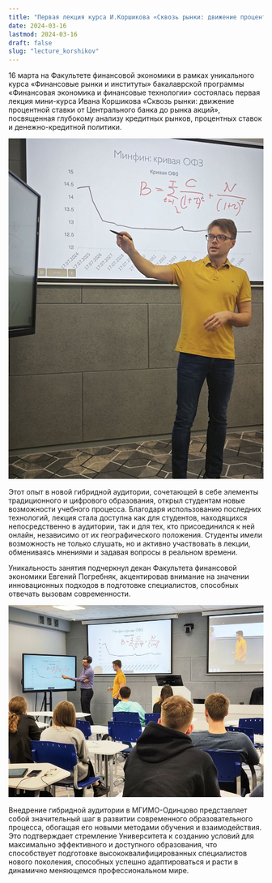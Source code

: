 ```yaml
---
title: "Первая лекция курса И.Коршикова «Сквозь рынки: движение процентной ставки от Центрального банка до рынка акций»"
date: 2024-03-16
lastmod: 2024-03-16
draft: false
slug: "lecture_korshikov"
---
```



16 марта на Факультете финансовой экономики в рамках уникального курса «Финансовые рынки и институты» бакалаврской программы «Финансовая экономика и финансовые технологии» состоялась первая лекция мини-курса Ивана Коршикова «Сквозь рынки: движение процентной ставки от Центрального банка до рынка акций», посвященная глубокому анализу кредитных рынков, процентных ставок и денежно-кредитной политики.

![](lecture_korshikov1.jpg)

Этот опыт в новой гибридной аудитории, сочетающей в себе элементы традиционного и цифрового образования, открыл студентам новые возможности учебного процесса. Благодаря использованию последних технологий, лекция стала доступна как для студентов, находящихся непосредственно в аудитории, так и для тех, кто присоединился к ней онлайн, независимо от их географического положения. Студенты имели возможность не только слушать, но и активно участвовать в лекции, обмениваясь мнениями и задавая вопросы в реальном времени.

Уникальность занятия подчеркнул декан Факультета финансовой экономики Евгений Погребняк, акцентировав внимание на значении инновационных подходов в подготовке специалистов, способных отвечать вызовам современности.

![](lecture_korshikov2.jpg)

Внедрение гибридной аудитории в МГИМО-Одинцово представляет собой значительный шаг в развитии современного образовательного процесса, обогащая его новыми методами обучения и взаимодействия. Это подтверждает стремление Университета к созданию условий для максимально эффективного и доступного образования, что способствует подготовке высококвалифицированных специалистов нового поколения, способных успешно адаптироваться и расти в динамично меняющемся профессиональном мире.
